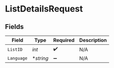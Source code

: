 # ListDetailsRequest


## Fields

| Field              | Type               | Required           | Description        |
| ------------------ | ------------------ | ------------------ | ------------------ |
| `ListID`           | *int*              | :heavy_check_mark: | N/A                |
| `Language`         | **string*          | :heavy_minus_sign: | N/A                |